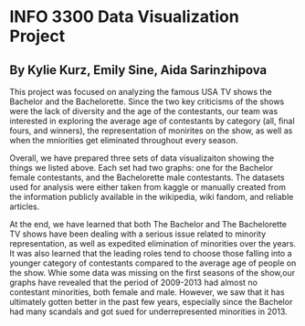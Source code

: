 # INFO 3300 Data Visualization Project

## By Kylie Kurz, Emily Sine, Aida Sarinzhipova

This project was focused on analyzing the famous USA TV shows the Bachelor and the Bachelorette. Since the two key criticisms of the shows were the lack of diversity and the age of the contestants, our team was
interested in exploring the average age of contestants by category (all, final fours, and winners), the representation of monirites on the show, as well as when the mniorities get eliminated throughout every season.

Overall, we have prepared three sets of data visualizaiton showing the things we listed above. Each set had two graphs: one for the Bachelor female contestants, and the Bachelorette male contestants.
The datasets used for analysis were either taken from kaggle or manually created from the information publicly available in the wikipedia, wiki fandom, and reliable articles.

At the end, we have learned that both The Bachelor and The Bachelorette TV shows have
been dealing with a serious issue related to minority representation, as well as expedited
elimination of minorities over the years. It was also learned that the leading roles tend to choose
those falling into a younger category of contestants compared to the average age of people on
the show. Whie some data was missing on the first seasons of the show,our graphs have
revealed that the period of 2009-2013 had almost no contestant minorities, both female and
male. However, we saw that it has ultimately gotten better in the past few years, especially since
the Bachelor had many scandals and got sued for underrepresented minorities in 2013.
